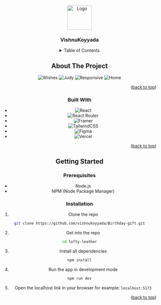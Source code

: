 <a name="readme-top"></a>
  

<!-- PROJECT LOGO -->
<br />
<div align="center">
  <a href="https://github.com/vishnukoyyada/Birthday-gift.git">
    <img src="https://www.svgrepo.com/show/424896/react-logo-programming-2.svg" alt="Logo" width="80" height="80">
  </a>

<h3 align="center">VishnuKoyyada</h3>



<!-- TABLE OF CONTENTS -->
<details>
  <summary>Table of Contents</summary>
  <ol>
    <li>
      <a href="#about-the-project">About The Project</a>
      <ul>
        <li><a href="#built-with">Built With</a></li>
      </ul>
    </li>
    <li>
      <a href="#getting-started">Getting Started</a>
      <ul>
        <li><a href="#prerequisites">Prerequisites</a></li>
        <li><a href="#installation">Installation</a></li>
      </ul>
    </li>
    <li><a href="#contributing">Contributing</a></li>
    <li><a href="#license">License</a></li>
    <li><a href="#contact">Contact</a></li>
    <li><a href="#acknowledgments">Acknowledgments</a></li>
  </ol>
</details>



<!-- ABOUT THE PROJECT -->
## About The Project

![Wishes](https://i.ibb.co/vZykBwW/Screenshot-2023-06-17-at-12-53-41-Lofty-Leather.png)
![Judy](https://i.ibb.co/rcwG8MT/Screenshot-2023-06-17-at-12-54-02-Lofty-Leather.png)
![Responsive](https://i.ibb.co/sQs50rS/wishes-mobile-png.png)
![Home](https://i.ibb.co/17g5Ftx/Screenshot-2023-06-17-at-12-54-11-Lofty-Leather.png)

<p align="right">(<a href="#readme-top">back to top</a>)</p>

### Built With

* ![React](https://img.shields.io/badge/react-%2320232a.svg?style=for-the-badge&logo=react&logoColor=%2361DAFB)
* ![React Router](https://img.shields.io/badge/React_Router-CA4245?style=for-the-badge&logo=react-router&logoColor=white)
* ![Framer](https://img.shields.io/badge/Framer-black?style=for-the-badge&logo=framer&logoColor=blue)
* ![TailwindCSS](https://img.shields.io/badge/tailwindcss-%2338B2AC.svg?style=for-the-badge&logo=tailwind-css&logoColor=white)
* ![Figma](https://img.shields.io/badge/figma-%23F24E1E.svg?style=for-the-badge&logo=figma&logoColor=white)
* ![Vercel](https://img.shields.io/badge/vercel-%23000000.svg?style=for-the-badge&logo=vercel&logoColor=white)

<p align="right">(<a href="#readme-top">back to top</a>)</p>

<!-- GETTING STARTED -->
## Getting Started

### Prerequisites

* Node.js
* NPM (Node Package Manager)

### Installation

1. Clone the repo
  ```sh
  git clone https://github.com/vishnukoyyada/Birthday-gift.git
  ```
2. Get into the repo
  ```sh
  cd lofty-leather
  ```
3. Install all dependencies
  ```sh
  npm install
  ```
4. Run the app in development mode
  ```sh
  npm run dev
  ```
5. Open the localhost link in your browser
   for example: `localhost:5173`
  
<p align="right">(<a href="#readme-top">back to top</a>)</p>


